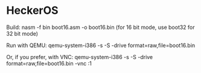 # HeckerOS
Build:
nasm -f bin boot16.asm -o boot16.bin (for 16 bit mode, use boot32 for 32 bit mode)

Run with QEMU:
qemu-system-i386 -s -S -drive format=raw,file=boot16.bin

Or, if you prefer, with VNC:
qemu-system-i386 -s -S -drive format=raw,file=boot16.bin -vnc :1
